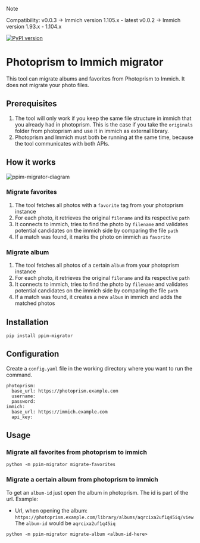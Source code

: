> [!NOTE]
> Compatibility: 
> v0.0.3 → Immich version 1.105.x - latest
> v0.0.2 → Immich version 1.93.x - 1.104.x

[![PyPI version](https://badge.fury.io/py/ppim-migrator.svg)](https://badge.fury.io/py/ppim-migrator)
# Photoprism to Immich migrator
This tool can migrate albums and favorites from Photoprism to Immich. It does not migrate your photo files.

## Prerequisites
1. The tool will only work if you keep the same file structure in immich that you already had in photoprism. This is the case if you take the `originals` folder from photoprism and use it in immich as external library.
2. Photoprism and Immich must both be running at the same time, because the tool communicates with both APIs.

## How it works
![ppim-migrator-diagram](https://github.com/v411e/ppim-migrator/assets/8049779/2231d351-8f67-4750-be28-ce9e3339d1c0)


### Migrate favorites
1. The tool fetches all photos with a `favorite` tag from your photoprism instance
2. For each photo, it retrieves the original `filename` and its respective `path`
3. It connects to immich, tries to find the photo by `filename` and validates potential candidates on the immich side by comparing the file `path`
4. If a match was found, it marks the photo on immich as `favorite`

### Migrate album
1. The tool fetches all photos of a certain `album` from your photoprism instance
2. For each photo, it retrieves the original `filename` and its respective `path`
3. It connects to immich, tries to find the photo by `filename` and validates potential candidates on the immich side by comparing the file `path`
4. If a match was found, it creates a new `album` in immich and adds the matched photos

## Installation
```
pip install ppim-migrator
```

## Configuration
Create a `config.yaml` file in the working directory where you want to run the command.
```
photoprism:
  base_url: https://photoprism.example.com
  username: 
  password: 
immich:
  base_url: https://immich.example.com
  api_key: 
```

## Usage
### Migrate all favorites from photoprism to immich
```
python -m ppim-migrator migrate-favorites
```

### Migrate a certain album from photoprism to immich
To get an `album-id` just open the album in photoprism. The id is part of the url. 
Example:
- Url, when opening the album: `https://photoprism.example.com/library/albums/aqrcixa2uf1q45iq/view`
  The `album-id` would be `aqrcixa2uf1q45iq`
```
python -m ppim-migrator migrate-album <album-id-here>
```
